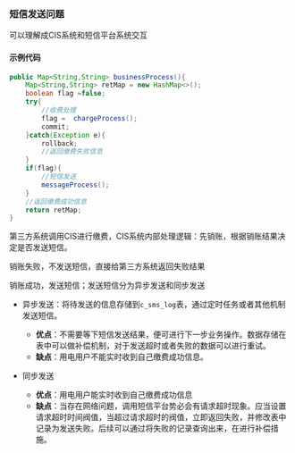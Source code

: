 ### 短信发送问题

可以理解成CIS系统和短信平台系统交互

#### 示例代码

```java
public Map<String,String> businessProcess(){
    Map<String,String> retMap = new HashMap<>();
	boolean flag =false;
    try{
    	//收费处理
   		flag =  chargeProcess();
        commit;
    }catch(Exception e){
    	rollback;
        //返回缴费失败信息
    }
    if(flag){
    	//短信发送
		messageProcess();
    }
    //返回缴费成功信息
    return retMap;
}
```

第三方系统调用CIS进行缴费，CIS系统内部处理逻辑：先销账，根据销账结果决定是否发送短信。

销账失败，不发送短信，直接给第三方系统返回失败结果

销账成功，发送短信；发送短信分为异步发送和同步发送

- 异步发送：将待发送的信息存储到`c_sms_log`表，通过定时任务或者其他机制发送短信。
  - **优点**：不需要等下短信发送结果，便可进行下一步业务操作。数据存储在表中可以做补偿机制，对于发送超时或者失败的数据可以进行重试。
  - **缺点**：用电用户不能实时收到自己缴费成功信息。

- 同步发送
  - **优点**：用电用户能实时收到自己缴费成功信息
  - **缺点**：当存在网络问题，调用短信平台势必会有请求超时现象。应当设置请求超时时间阀值，当超过请求超时的阀值，立即返回失败，并修改表中记录为发送失败。后续可以通过将失败的记录查询出来，在进行补偿措施。